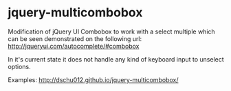 jquery-multicombobox
====================

Modification of jQuery UI Combobox to work with a select multiple which can be seen demonstrated on the following url: http://jqueryui.com/autocomplete/#combobox

In it's current state it does not handle any kind of keyboard input to unselect options.

Examples: http://dschu012.github.io/jquery-multicombobox/
